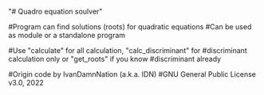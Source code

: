 "# Quadro equation soulver" 

#Program can find solutions (roots) for quadratic equations
#Can be used as module or a standalone program

#Use "calculate" for all calculation, "calc_discriminant" for
#discriminant calculation only or "get_roots" if you know
#discriminant already

#Origin code by IvanDamnNation (a.k.a. IDN)
#GNU General Public License v3.0, 2022
